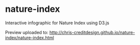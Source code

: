 nature-index
============

Interactive infographic for Nature Index using D3.js

Preview uploaded to:
http://chris-creditdesign.github.io/nature-index/nature-index.html

